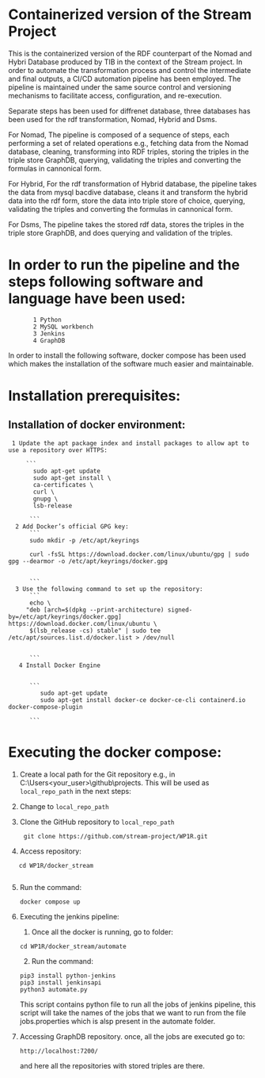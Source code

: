 # Containerized version of the Stream Project 

This is the containerized version of the RDF counterpart of the Nomad and Hybri Database produced by TIB in the context of the Stream project.
In order to automate the transformation process and control the intermediate and final outputs, a CI/CD automation pipeline has been employed.
The pipeline is maintained under the same source control and versioning mechanisms to facilitate access, configuration, and re-execution. 

Separate steps has been used for diffrenet database, three databases has been used for the rdf transformation, Nomad, Hybrid and Dsms. 

For Nomad, 
The pipeline is composed of a sequence of steps, each performing a set of related operations e.g., fetching data from the Nomad database, cleaning, 
transforming into RDF triples, storing the triples in the triple store GraphDB, querying, validating the triples and converting the formulas in cannonical form.

For Hybrid,
For the rdf transformation of Hybrid database, the pipeline takes the data from mysql bacdive database,
cleans it and transform the hybrid data into the rdf form, store the data into triple store of choice, querying, validating the triples and converting the formulas in cannonical form.

For Dsms,
The pipeline takes the stored rdf data, stores the triples in the triple store GraphDB, and does querying and validation of the triples.

# In order to run the pipeline and the steps following software and language have been used:
           1 Python
           2 MySQL workbench
           3 Jenkins 
           4 GraphDB 
  In order to install the following software, docker compose has been used which makes the installation of the software much easier and maintainable. 

# Installation prerequisites:

  ## Installation of docker environment:
     1 Update the apt package index and install packages to allow apt to use a repository over HTTPS:
     
         ```
           sudo apt-get update
           sudo apt-get install \
           ca-certificates \
           curl \
           gnupg \
           lsb-release
          
          ```
      2 Add Docker’s official GPG key:
          ```
          sudo mkdir -p /etc/apt/keyrings
          
          curl -fsSL https://download.docker.com/linux/ubuntu/gpg | sudo gpg --dearmor -o /etc/apt/keyrings/docker.gpg
       
          
          ```
      3 Use the following command to set up the repository:
          ```
          echo \
         "deb [arch=$(dpkg --print-architecture) signed-by=/etc/apt/keyrings/docker.gpg] https://download.docker.com/linux/ubuntu \
          $(lsb_release -cs) stable" | sudo tee /etc/apt/sources.list.d/docker.list > /dev/null
       
          
          ```
       4 Install Docker Engine
       
       
          ```
             sudo apt-get update
             sudo apt-get install docker-ce docker-ce-cli containerd.io docker-compose-plugin
       
          ```
     
 # Executing the docker compose:
 
 1. Create a local path for the Git repository e.g., in C:\Users\<your_user>\github\projects. This will be used as `local_repo_path` in the next steps:

 2. Change to `local_repo_path` 

 3. Clone the GitHub repository to `local_repo_path` 
    ```
     git clone https://github.com/stream-project/WP1R.git
    ```

 4. Access repository:

  ```
     cd WP1R/docker_stream
     
  ```
 5. Run the command:
     ```
     docker compose up
     
     ```
 6. Executing the jenkins pipeline:
    1. Once all the docker is running, go to folder:
    
     ```
     cd WP1R/docker_stream/automate
     
     ```
     2. Run the command:

     ```
     pip3 install python-jenkins
     pip3 install jenkinsapi
     python3 automate.py
     
     ```
     This script contains python file to run all the jobs of jenkins pipeline, this script will take the names of the jobs that we want to run from the file jobs.properties
     which is alsp present in the automate folder.
  
  7. Accessing GraphDB repository.
     once, all the jobs are executed go to: 
      ```
      http://localhost:7200/     
      ```
      and here all the repositories with stored triples are there.
     
